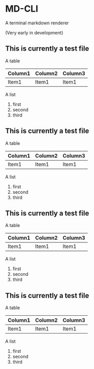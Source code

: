 # MD-CLI

A terminal markdown renderer

(Very early in development)

## This is currently a test file

A table

| Column1 | Column2 | Column3 |
| ------- | ------- | ------- |
| Item1   | Item1   | Item1   |

A list 

1. first
2. second
3. third

## This is currently a test file

A table

| Column1 | Column2 | Column3 |
| ------- | ------- | ------- |
| Item1   | Item1   | Item1   |

A list 

1. first
2. second
3. third

## This is currently a test file

A table

| Column1 | Column2 | Column3 |
| ------- | ------- | ------- |
| Item1   | Item1   | Item1   |

A list 

1. first
2. second
3. third

## This is currently a test file

A table

| Column1 | Column2 | Column3 |
| ------- | ------- | ------- |
| Item1   | Item1   | Item1   |

A list 

1. first
2. second
3. third
